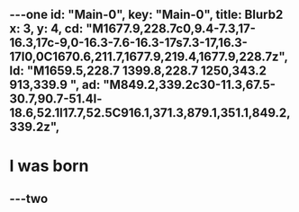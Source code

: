 ---one
id: "Main-0",
key: "Main-0",
title: Blurb2
x: 3,
y: 4,
cd: "M1677.9,228.7c0,9.4-7.3,17-16.3,17c-9,0-16.3-7.6-16.3-17s7.3-17,16.3-17l0,0C1670.6,211.7,1677.9,219.4,1677.9,228.7z",
ld: "M1659.5,228.7 1399.8,228.7 1250,343.2 913,339.9 			",
ad: "M849.2,339.2c30-11.3,67.5-30.7,90.7-51.4l-18.6,52.1l17.7,52.5C916.1,371.3,879.1,351.1,849.2,339.2z",
---
# I was born
---two
---
